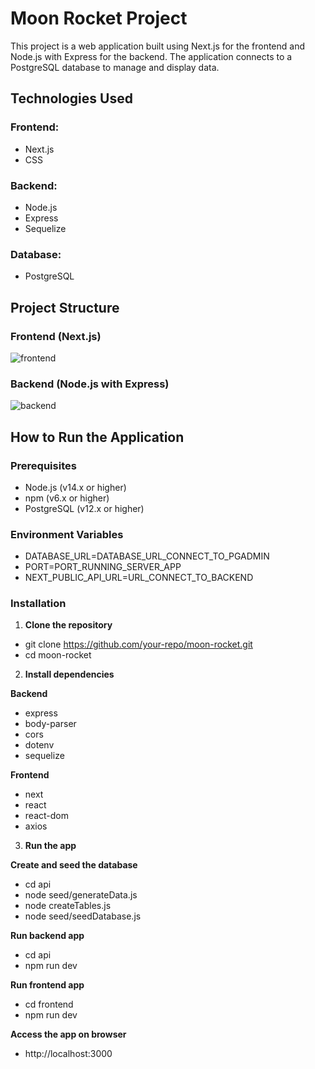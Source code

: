 # Moon Rocket Project

This project is a web application built using Next.js for the frontend and Node.js with Express for the backend. The application connects to a PostgreSQL database to manage and display data.

## Technologies Used

### Frontend:
- Next.js
- CSS

### Backend:
- Node.js
- Express
- Sequelize

### Database:
- PostgreSQL

## Project Structure

### Frontend (Next.js)

![frontend](https://github.com/Huynh-Vy/moon-rocket-project/assets/87691625/1244aadc-c1ec-4c2a-8f10-cd408ffc5564)

### Backend (Node.js with Express)

![backend](https://github.com/Huynh-Vy/moon-rocket-project/assets/87691625/5bf2aac1-fed3-47c1-8c1e-a2b03e438416)


## How to Run the Application

### Prerequisites

- Node.js (v14.x or higher)
- npm (v6.x or higher)
- PostgreSQL (v12.x or higher)

### Environment Variables
- DATABASE_URL=DATABASE_URL_CONNECT_TO_PGADMIN
- PORT=PORT_RUNNING_SERVER_APP
- NEXT_PUBLIC_API_URL=URL_CONNECT_TO_BACKEND

### Installation

1. **Clone the repository**
   
- git clone https://github.com/your-repo/moon-rocket.git
- cd moon-rocket

2. **Install dependencies**

**Backend**
- express
- body-parser
- cors
- dotenv
- sequelize

**Frontend**
- next
- react
- react-dom
- axios

3. **Run the app**

**Create and seed the database**
- cd api
- node seed/generateData.js
- node createTables.js
- node seed/seedDatabase.js

**Run backend app**
- cd api
- npm run dev

**Run frontend app**
- cd frontend
- npm run dev

**Access the app on browser**
- http://localhost:3000
